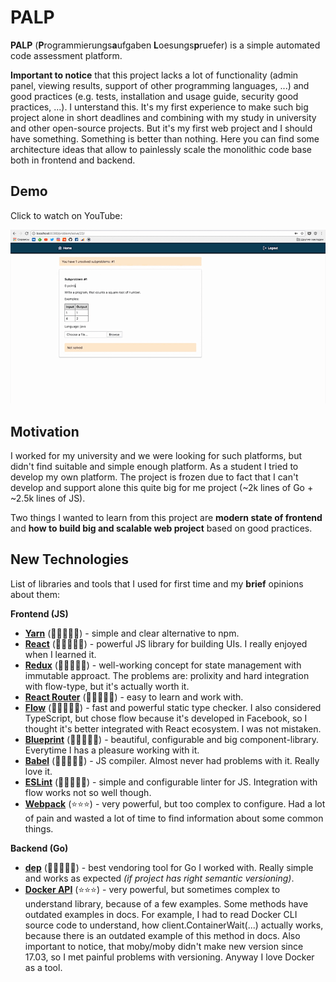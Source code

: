 # PALP

**PALP** (**P**rogrammierungs**a**ufgaben **L**oesungs**p**ruefer) is a simple automated code
assessment platform.

**Important to notice** that this project lacks a lot of functionality (admin panel,
viewing results, support of other programming languages, ...)
and good practices (e.g. tests, installation and usage guide,
security good practices, ...). I unterstand this.
It's my first experience to make such big project alone in short deadlines
and combining with my study in university and other open-source projects. But
it's my first web project and I should have something. Something is better than nothing.
Here you can find some architecture ideas that allow to painlessly scale
the monolithic code base both in frontend and backend.

## Demo

Click to watch on YouTube:

[![Demo Picture](https://raw.githubusercontent.com/bogem/palp/master/Demo.png)](https://www.youtube.com/watch?v=Tx-oveBODkY)

## Motivation
I worked for my university and we were looking for such platforms, but didn't
find suitable and simple enough platform. As a student I tried to develop
my own platform. The project is frozen due to fact that I can't develop and
support alone this quite big for me project (~2k lines of Go + ~2.5k lines of JS).

Two things I wanted to learn from this project are **modern state of frontend**
and **how to build big and scalable web project** based on good practices.

## New Technologies
List of libraries and tools that I used for first time and my **brief** opinions
about them:

**Frontend (JS)**
* [**Yarn**](https://yarnpkg.com/lang/en/) (🌟🌟🌟🌟🌟) - simple and clear alternative to npm.
* [**React**](https://reactjs.org/) (🌟🌟🌟🌟🌟) - powerful JS library for building UIs. I really enjoyed when I learned it.
* [**Redux**](https://redux.js.org/) (🌟🌟🌟🌟🌟) - well-working concept for state management with immutable approact. The problems are: prolixity and hard integration with flow-type, but it's actually worth it.
* [**React Router**](https://reacttraining.com/react-router/) (🌟🌟🌟🌟🌟) - easy to learn and work with.
* [**Flow**](https://flow.org/) (🌟🌟🌟🌟🌟) - fast and powerful static type checker. I also considered TypeScript, but chose flow because it's developed in Facebook, so I thought it's better integrated with React ecosystem. I was not mistaken.
* [**Blueprint**](http://blueprintjs.com/) (🌟🌟🌟🌟🌟) - beautiful, configurable and big component-library. Everytime I has a pleasure working with it.
* [**Babel**](https://babeljs.io/) (🌟🌟🌟🌟🌟) - JS compiler. Almost never had problems with it. Really love it.
* [**ESLint**](https://eslint.org/) (🌟🌟🌟🌟🌟) - simple and configurable linter for JS. Integration with flow works not so well though.
* [**Webpack**](https://webpack.js.org/) (⭐️⭐️⭐️) - very powerful, but too complex to configure. Had a lot of pain and wasted a lot of time to find information about some common things.

**Backend (Go)**
* [**dep**](https://golang.github.io/dep/) (🌟🌟🌟🌟🌟) - best vendoring tool for Go I worked with. Really simple and works as expected *(if project has right semantic versioning)*.
* [**Docker API**](https://godoc.org/github.com/moby/moby) (⭐️⭐️⭐️) - very powerful, but sometimes complex to understand library, because of a few examples. Some methods have outdated examples in docs. For example, I had to read Docker CLI source code to understand, how client.ContainerWait(...) actually works, because there is an outdated example of this method in docs. Also important to notice, that moby/moby didn't make new version since 17.03, so I met painful problems with versioning. Anyway I love Docker as a tool.

